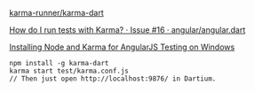 [karma-runner/karma-dart](https://github.com/karma-runner/karma-dart)

[How do I run tests with Karma? · Issue #16 · angular/angular.dart](https://github.com/angular/angular.dart/issues/16)

[Installing Node and Karma for AngularJS Testing on Windows](http://matthewodette.com/installing-node-and-karma-for-angularjs-testing-on-windows/)

```
npm install -g karma-dart
karma start test/karma.conf.js
// Then just open http://localhost:9876/ in Dartium.
```